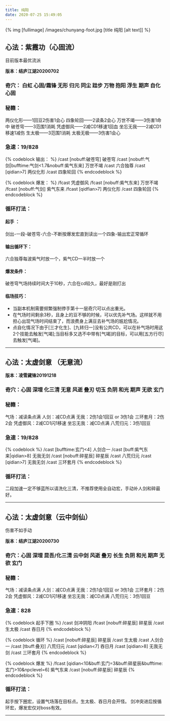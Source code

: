```yaml
---
title: 纯阳
date: 2020-07-25 15:49:05
---
```

{% img [fullimage] /images/chunyang-foot.jpg [title 纯阳 [alt text]] %}
## 心法：紫霞功（心固流）
目前版本最优流派

**版本：结庐江湖20200702**

### 奇穴： 白虹 心固/霜锋 无形 归元 同尘 跬步 万物 抱阳 浮生 期声 自化 心固

### 秘籍：
两仪化形——1回豆2伤害1会心
四象轮回——2读条2会心
万世不竭——3伤害1命中
破苍穹——3范围1消耗
凭虚御风——2减CD1移速1回血
坐忘无我——2减CD1移速1减伤
生太极——3范围1消耗
太极无极——3伤害1会心	
### 急速：19/828
{% codeblock 输出： %}
/cast [nobuff:破苍穹] 破苍穹
/cast [nobuff:气剑|bufftime:气剑<1.7&nobuff:紫气东来] 万世不竭
/cast 六合独尊
/cast [qidian>7] 两仪化形
/cast 四象轮回
{% endcodeblock %}

{% codeblock 爆发： %}
/fcast 凭虚御风
/fcast [nobuff:紫气东来] 万世不竭
/fcast [nobuff:气剑] 紫气东来
/fcast [qidfian>7] 两仪化形
/cast 四象轮回
{% endcodeblock %}

### 循环打法：

#### 起手 ：
剑出-一段-破苍穹-六合-不断按爆发宏直到读出一个四象-输出宏正常循环
#### 输出循环下：
六合独尊每波紫气时放一个，紫气CD一半时放一个
#### 爆发条件：
破苍穹气场持续时间大于10秒，六合在cd较久，最好是刚打出
#### 临场技巧：
* 当副本机制需要频繁强制停手第十一层奇穴可以点出重光。
* 在气场时间剩余3秒，且身上的豆不够的时候，可以优先补气场。这样就不用担心出现气场时间结束了，而浪费身上满豆去补气场的尴尬情况。
* 点自化情况下由于[三才化生]、[九转归一]没有公共CD，可以在补气场时用这2个技能去触发[气竭];当目标多又选不中带有[气竭]的目标，可以用[五方行尽]去触发[气竭]。

---

## 心法：太虚剑意 （无意流）

**版本：凌雪藏锋20191218**

### 奇穴：心固 深埋 化三清 无意 风逝 叠刃 切玉 负阴 和光 期声 无欲 玄门

### 秘籍：
气场：减读条点满
人剑：减CD点满 
无我：2伤1会1回豆 or 3伤1会
三环套月：2伤2会
凭虚御风：2减CD1闪1移速
坐忘无我：减CD点满
八荒归元：3伤1回豆
	
### 急速：19/828
{% codeblock %}
/cast [bufftime:玄门<4] 人剑合一
/cast [buff:紫气东来|qidian>8] 无我无剑
/cast [nobuff:碎星辰] 碎星辰
/cast 八荒归元
/cast [qidian>7] 无我无剑
/cast 三环套月
{% endcodeblock %}

### 循环打法：
二段加速一定不够蓝所以请洗化三清，不推荐使用全自动宏，手动补人剑和碎最好。

---

## 心法：太虚剑意（云中剑仙）
伤害不如手动

**版本：结庐江湖20200730**

### 奇穴：心固 深埋 昆吾/化三清 云中剑 风逝 叠刃 长生 负阴 和光 期声 无欲 玄门

### 秘籍：
气场：减读条点满
人剑：减CD点满 
无我：2伤1会1回豆 or 3伤1会
三环套月：2伤2会
凭虚御风：2减CD1闪1移速
坐忘无我：减CD点满
八荒归元：3伤1回豆
	
### 急速：828
{% codeblock 起手下圈 %}
/cast 剑冲阴阳
/fcast [nobuff:碎星辰] 碎星辰
/cast 生太极
/cast 吞日月
{% endcodeblock %}

{% codeblock 循环 %}
/cast [nobuff:碎星辰] 碎星辰
/cast 生太极
/cast 人剑合一
/cast [tbuff:叠刃] 八荒归元
/cast [qidian<7] 吞日月
/cast [qidian>8] 无我无剑
/cast 三环套月
{% endcodeblock %}

{% codeblock 爆发 %}
/fcast [qidian<10&buff:玄门=3&buff:碎星辰&bufftime:玄门>10&npclevel=6] 紫气东来
/cast [nobuff:碎星辰] 碎星辰
{% endcodeblock %}

### 循环打法：
起手按下圈宏，设置气场落在目标点。生太极、吞日月会开怪。
剑冲突进后按循环宏，爆发宏仅对boss有效。

---